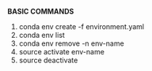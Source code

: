 **BASIC COMMANDS**

 1. conda env create -f environment.yaml
 2. conda env list
 3. conda env remove -n env-name
 4. source activate env-name
 5. source deactivate

